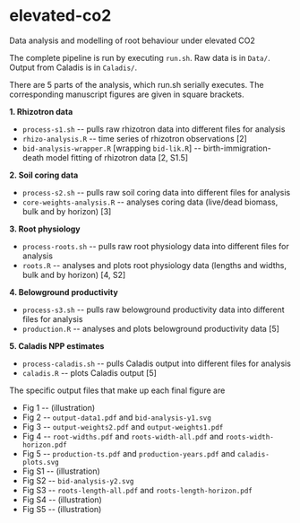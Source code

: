 # elevated-co2

Data analysis and modelling of root behaviour under elevated CO2

The complete pipeline is run by executing `run.sh`. Raw data is in `Data/`. Output from Caladis is in `Caladis/`.

There are 5 parts of the analysis, which run.sh serially executes. The corresponding manuscript figures are given in square brackets.

**1. Rhizotron data**

* `process-s1.sh` -- pulls raw rhizotron data into different files for analysis
* `rhizo-analysis.R` -- time series of rhizotron observations [2]
* `bid-analysis-wrapper.R` [wrapping `bid-lik.R`] -- birth-immigration-death model fitting of rhizotron data [2, S1.5]

**2. Soil coring data**

* `process-s2.sh` -- pulls raw soil coring data into different files for analysis
* `core-weights-analysis.R` -- analyses coring data (live/dead biomass, bulk and by horizon) [3]

**3. Root physiology**

* `process-roots.sh` -- pulls raw root physiology data into different files for analysis
* `roots.R` -- analyses and plots root physiology data (lengths and widths, bulk and by horizon) [4, S2]

**4. Belowground productivity**

* `process-s3.sh` -- pulls raw belowground productivity data into different files for analysis
* `production.R` -- analyses and plots belowground productivity data [5]

**5. Caladis NPP estimates**

* `process-caladis.sh` -- pulls Caladis output into different files for analysis
* `caladis.R` -- plots Caladis output [5]

The specific output files that make up each final figure are

* Fig 1 -- (illustration)
* Fig 2 -- `output-data1.pdf` and `bid-analysis-y1.svg`
* Fig 3 -- `output-weights2.pdf` and `output-weights1.pdf` 
* Fig 4 -- `root-widths.pdf` and `roots-width-all.pdf` and `roots-width-horizon.pdf`
* Fig 5 -- `production-ts.pdf` and `production-years.pdf` and `caladis-plots.svg`
* Fig S1 -- (illustration)
* Fig S2 -- `bid-analysis-y2.svg`
* Fig S3 -- `roots-length-all.pdf` and `roots-length-horizon.pdf`
* Fig S4 -- (illustration)
* Fig S5 -- (illustration)
